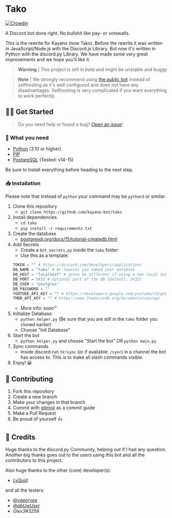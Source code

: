 # Tako
[![Crowdin](https://badges.crowdin.net/tako/localized.svg)](https://translate.tako.rocks)

A Discord bot done right. No bullshit like pay- or votewalls.

This is the rewrite for Kayano (now Tako). Before the rewrite it was written in JavaScript/Node.js with the Discord.js Library. But now it's written in Python with the discord.py Library. We have made some very great improvements and we hope you'll like it.

> **Warning** |
> This project is still in *beta* and might be unstable and buggy

> **Note** | We strongly recommend using [the public bot](https://top.gg/bot/878366398269771847) instead of selfhosting as it's well configured and does not have any disadvantages. Selfhosting is very complicated if you want everything to work perfectly.

## 🏃‍♂️ Get Started
> Do you need help or found a bug?
> [Open an issue](https://github.com/tako-discord/tako/issues/new)!
### 📀 What you need
- [Python](https://www.python.org/) (3.10 or higher)
- [PIP](https://pip.pypa.io/)
- [PostgreSQL](https://www.postgresql.org/) (Tested: v14-15)

Be sure to install everything before heading to the next step.
### 📥 Installation
Please note that instead of `python` your command may be `python3` or similar.
1. Clone this repository
    - `git clone https://github.com/kayano-bot/tako`
2. Install dependencies
    - `cd tako`
    - `pip install -r requirements.txt`
3. Create the database
    - [postgresql.org/docs/15/tutorial-createdb.html](https://www.postgresql.org/docs/15/tutorial-createdb.html)
4. Add Secrets
    - Create a `bot_secrets.py` inside the `tako` folder
    - Use this as a template:
    ```python
    TOKEN = "" # https://discord.com/developers/applications
    DB_NAME = "tako" # Or however you named your database
    DB_HOST = "localhost" # gonna be different if using a non-local database
    DB_PORT = 5432 # Optional port of the DB (Default: 5432)
    DB_USER = "postgres"
    DB_PASSWORD = ""
    YOUTUBE_API_KEY = "" # https://developers.google.com/youtube/v3/getting-started
    TMDB_API_KEY = "" # https://www.themoviedb.org/documentation/api
    ```
    - More info: soon™️
5. Initialize Database
    - `python helper.py` (Be sure that you are still in the `tako` folder you cloned earlier)
    - Choose "Init Database"
6. Start the bot
    - `python helper.py` and choose "Start the bot" *OR* `python main.py`
7. Sync commands
    - Inside discord run `tk!sync` (or if available: `/sync`) in a channel the bot has access to. This is to make all slash commands visible.
8. Enjoy! 😀

## 🤝 Contributing
1. Fork this repository
2. Create a new branch
3. Make your changes in that branch
4. Commit with [gitmoji](https://gitmoji.dev/) as a commit guide
5. Make a Pull Request
6. Be proud of yourself 👍

## 💖 Credits
Huge thanks to the discord.py Community, helping out if I had any question.
Another big thanks goes out to the users using this bot and all the contributors to this project.

Also huge thanks to the other (core) developer(s):
- [*LyQuid*](https://github.com/LyQuid12)

and all the testers:
- [*@vaporvee*](https://github.com/vaporvee)
- [*@abUwUser*](https://github.com/abUwUser)
- *Olex3#3259*
